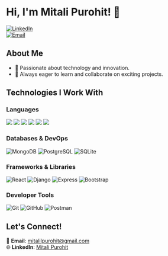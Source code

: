 # Hi, I'm Mitali Purohit! 👋

[![LinkedIn](https://img.shields.io/badge/LinkedIn-Mitali%20Purohit-blue?style=flat&logo=linkedin)](https://www.linkedin.com/in/mitali-rajpurohit01/)  
[![Email](https://img.shields.io/badge/Email-mitalilpurohit%40gmail.com-red?style=flat&logo=gmail)](mailto:mitalilpurohit@gmail.com)

## About Me  
- 🌟 Passionate about technology and innovation.  
- 💼 Always eager to learn and collaborate on exciting projects.  

## Technologies I Work With

### Languages
<div>
  <img src="https://img.shields.io/badge/Code-C-blue?style=flat&logo=c" />
  <img src="https://img.shields.io/badge/Code-C%2B%2B-blue?style=flat&logo=cplusplus" />
  <img src="https://img.shields.io/badge/Code-Golang-green?style=flat&logo=go" />
  <img src="https://img.shields.io/badge/Code-Python-blue?style=flat&logo=python" />
  <img src="https://img.shields.io/badge/Code-JavaScript-yellow?style=flat&logo=javascript" />
  <img src="https://img.shields.io/badge/Code-PHP-purple?style=flat&logo=php" />
</div>

### Databases & DevOps
![MongoDB](https://img.shields.io/badge/Database-MongoDB-green?style=flat&logo=mongodb)
![PostgreSQL](https://img.shields.io/badge/Database-PostgreSQL-blue?style=flat&logo=postgresql)
![SQLite](https://img.shields.io/badge/Database-SQLite-lightgrey?style=flat&logo=sqlite)

### Frameworks & Libraries
![React](https://img.shields.io/badge/Framework-React-blue?style=flat&logo=react)
![Django](https://img.shields.io/badge/Framework-Django-green?style=flat&logo=django)
![Express](https://img.shields.io/badge/Framework-Express-grey?style=flat&logo=express)
![Bootstrap](https://img.shields.io/badge/Framework-Bootstrap-purple?style=flat&logo=bootstrap)

### Developer Tools
![Git](https://img.shields.io/badge/Tool-Git-orange?style=flat&logo=git)
![GitHub](https://img.shields.io/badge/Tool-GitHub-black?style=flat&logo=github)
![Postman](https://img.shields.io/badge/Tool-Postman-orange?style=flat&logo=postman)

## Let's Connect!
📧 **Email**: [mitalilpurohit@gmail.com](mailto:mitalilpurohit@gmail.com)  
🌐 **LinkedIn**: [Mitali Purohit](https://www.linkedin.com/in/mitali-rajpurohit01/)
